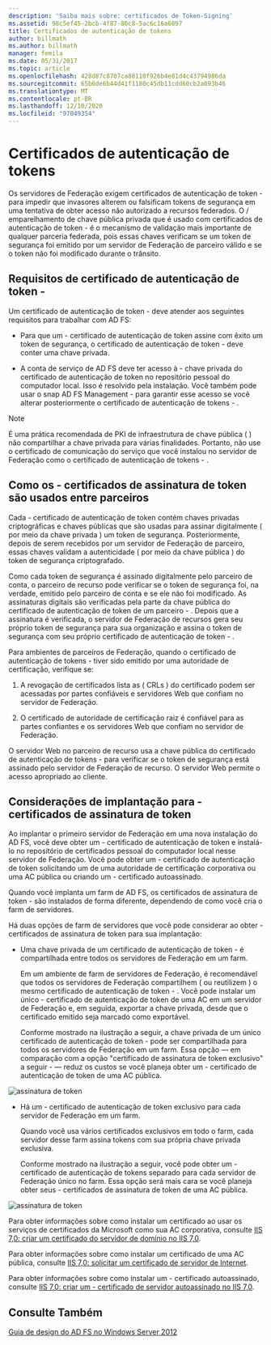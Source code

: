 ```yaml
---
description: 'Saiba mais sobre: certificados de Token-Signing'
ms.assetid: 98c5ef45-2bcb-4f87-86c8-5ac6c16a6097
title: Certificados de autenticação de tokens
author: billmath
ms.author: billmath
manager: femila
ms.date: 05/31/2017
ms.topic: article
ms.openlocfilehash: 428d87c8707ca80110f926b4e81d4c43794986da
ms.sourcegitcommit: 65b6de6b44d41f1180c45db11cdd60cb2a093b46
ms.translationtype: MT
ms.contentlocale: pt-BR
ms.lasthandoff: 12/10/2020
ms.locfileid: "97049354"
---
```

# <a name="token-signing-certificates"></a>Certificados de autenticação de tokens

Os servidores de Federação exigem certificados de autenticação de token \- para impedir que invasores alterem ou falsificam tokens de segurança em uma tentativa de obter acesso não autorizado a recursos federados. O \/ emparelhamento de chave pública privada que é usado com certificados de autenticação de token \- é o mecanismo de validação mais importante de qualquer parceria federada, pois essas chaves verificam se um token de segurança foi emitido por um servidor de Federação de parceiro válido e se o token não foi modificado durante o trânsito.

## <a name="token-signing-certificate-requirements"></a>Requisitos de certificado de autenticação de token \-
Um certificado de autenticação de token \- deve atender aos seguintes requisitos para trabalhar com AD FS:

-   Para que um \- certificado de autenticação de token assine com êxito um token de segurança, o certificado de autenticação de token \- deve conter uma chave privada.

-   A conta de serviço de AD FS deve ter acesso à \- chave privada do certificado de autenticação de token no repositório pessoal do computador local. Isso é resolvido pela instalação. Você também pode usar o snap AD FS Management \- para garantir esse acesso se você alterar posteriormente o certificado de autenticação de tokens \- .

> [!NOTE]
> É uma prática recomendada de PKI de infraestrutura de chave pública \( \) não compartilhar a chave privada para várias finalidades. Portanto, não use o certificado de comunicação do serviço que você instalou no servidor de Federação como o certificado de autenticação de tokens \- .

## <a name="how-token-signing-certificates-are-used-across-partners"></a>Como os \- certificados de assinatura de token são usados entre parceiros
Cada \- certificado de autenticação de token contém chaves privadas criptográficas e chaves públicas que são usadas para assinar digitalmente \( por meio da chave privada \) um token de segurança. Posteriormente, depois de serem recebidos por um servidor de Federação de parceiro, essas chaves validam a autenticidade \( por meio da chave pública \) do token de segurança criptografado.

Como cada token de segurança é assinado digitalmente pelo parceiro de conta, o parceiro de recurso pode verificar se o token de segurança foi, na verdade, emitido pelo parceiro de conta e se ele não foi modificado. As assinaturas digitais são verificadas pela parte da chave pública do certificado de autenticação de token de um parceiro \- . Depois que a assinatura é verificada, o servidor de Federação de recursos gera seu próprio token de segurança para sua organização e assina o token de segurança com seu próprio certificado de autenticação de token \- .

Para ambientes de parceiros de Federação, quando o certificado de autenticação de tokens \- tiver sido emitido por uma autoridade de certificação, verifique se:

1.  A revogação de certificados lista as \( CRLs \) do certificado podem ser acessadas por partes confiáveis e servidores Web que confiam no servidor de Federação.

2.  O certificado de autoridade de certificação raiz é confiável para as partes confiantes e os servidores Web que confiam no servidor de Federação.

O servidor Web no parceiro de recurso usa a chave pública do certificado de autenticação de tokens \- para verificar se o token de segurança está assinado pelo servidor de Federação de recurso. O servidor Web permite o acesso apropriado ao cliente.

## <a name="deployment-considerations-for-token-signing-certificates"></a>Considerações de implantação para \- certificados de assinatura de token
Ao implantar o primeiro servidor de Federação em uma nova instalação do AD FS, você deve obter um \- certificado de autenticação de token e instalá-lo no repositório de certificados pessoal do computador local nesse servidor de Federação. Você pode obter um \- certificado de autenticação de token solicitando um de uma autoridade de certificação corporativa ou uma AC pública ou criando um \- certificado autoassinado.

Quando você implanta um farm de AD FS, os certificados de assinatura de token \- são instalados de forma diferente, dependendo de como você cria o farm de servidores.

Há duas opções de farm de servidores que você pode considerar ao obter \- certificados de assinatura de token para sua implantação:

-   Uma chave privada de um certificado de autenticação de token \- é compartilhada entre todos os servidores de Federação em um farm.

    Em um ambiente de farm de servidores de Federação, é recomendável que todos os servidores de Federação compartilhem \( ou reutilizem \) o mesmo certificado de autenticação de token \- . Você pode instalar um único \- certificado de autenticação de token de uma AC em um servidor de Federação e, em seguida, exportar a chave privada, desde que o certificado emitido seja marcado como exportável.

    Conforme mostrado na ilustração a seguir, a chave privada de um único certificado de autenticação de token \- pode ser compartilhada para todos os servidores de Federação em um farm. Essa opção — em comparação com a opção "certificado de assinatura de token exclusivo" a seguir \- — reduz os custos se você planeja obter um \- certificado de autenticação de token de uma AC pública.

![assinatura de token](media/adfs2_fedserver_certstory_3.gif)

-   Há um \- certificado de autenticação de token exclusivo para cada servidor de Federação em um farm.

    Quando você usa vários certificados exclusivos em todo o farm, cada servidor desse farm assina tokens com sua própria chave privada exclusiva.

    Conforme mostrado na ilustração a seguir, você pode obter um \- certificado de autenticação de tokens separado para cada servidor de Federação único no farm. Essa opção será mais cara se você planeja obter seus \- certificados de assinatura de token de uma AC pública.

![assinatura de token](media/adfs2_fedserver_certstory_4.gif)

Para obter informações sobre como instalar um certificado ao usar os serviços de certificados da Microsoft como sua AC corporativa, consulte [IIS 7,0: criar um certificado do servidor de domínio no IIS 7,0](https://go.microsoft.com/fwlink/?LinkId=108548).

Para obter informações sobre como instalar um certificado de uma AC pública, consulte [IIS 7,0: solicitar um certificado de servidor de Internet](https://go.microsoft.com/fwlink/?LinkId=108549).

Para obter informações sobre como instalar um \- certificado autoassinado, consulte [IIS 7,0: criar um \- certificado de servidor autoassinado no IIS 7,0](https://go.microsoft.com/fwlink/?LinkID=108271).

## <a name="see-also"></a>Consulte Também
[Guia de design do AD FS no Windows Server 2012](AD-FS-Design-Guide-in-Windows-Server-2012.md)
